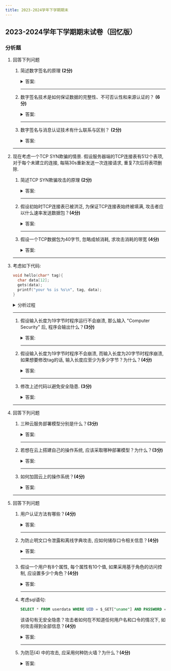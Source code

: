 ```yaml
---
title: 2023-2024学年下学期期末
---
```


## 2023-2024学年下学期期末试卷（回忆版）

### 分析题

1. 回答下列问题

    1. 简述数字签名的原理 **(2分)**  

        <details>
        <summary>答案:</summary>

        简述定义即可, 不赘述

        </details>

        ***

    2. 数字签名技术是如何保证数据的完整性、不可否认性和来源认证的？ **(6分)**  

        <details>
        <summary>答案:</summary>

        考虑如下情况:

        - Bob要向Alice发送一个带数字签名的消息, 进行签名需要用到Bob的私钥
        - 没有Bob的私钥无法修改消息, 这保证了完整性
        - 只有Bob的公钥能正确验签, 这保证了来源认证与不可否认性

        （按照这个思路分点阐述即可）

        </details>

        ***

    3. 数字签名与消息认证技术有什么联系与区别？ **(2分)**

        <details>
        <summary>答案:</summary>

        - 联系: 两者都用于验证消息的真实性和完整性

        - 区别:
            - 数字签名基于非对称加密, 提供不可否认性
            - 消息认证技术基于对称加密, 无法提供不可否认性

        （言之有理即可）

        </details>

    ***

2. 现在考虑一个TCP SYN欺骗的情景. 假设服务器端的TCP连接表有512个表项, 对于每个未建立的连接, 每隔30s重新发送一次连接请求, 重复7次后将表项删除.

    1. 简述TCP SYN欺骗攻击的原理 **(2分)**  
        <details>
        <summary>答案:</summary>

        简述定义即可, 不赘述

        </details>

        ***

    2. 假设初始时TCP连接表已被洪泛, 为保证TCP连接表始终被填满, 攻击者应以什么速率发送数据包？**(4分)**  
        <details>
        <summary>答案:</summary>

        每个表项存活时间: 30s × 7 = 210s, 需在210s内填满512个表项, 速率 = 512 / 210 ≈ 2.44 包/秒

        </details>

        ***

    3. 假设一个TCP数据包为40字节, 忽略成帧消耗, 求攻击消耗的带宽 **(4分)**  

        <details>
        <summary>答案:</summary>

        每个TCP包40字节, 带宽 = 2.44 包/秒 × 40 字节/包 × 8 比特/字节 = 780.8 bps

        </details>

   ***

3. 考虑如下代码:

    ``` c
    void hello(char* tag){
      char data[12];
      gets(data);
      printf("your %s is %s\n", tag, data);
    }
    ```

    <details>
    <summary>分析过程</summary>

    对于栈溢出问题, 我们首先要对函数调用机制有充分的了解, 根据压栈机制, 调用函数时被压栈的顺序为:

    参数 $\rightarrow$ 返回地址 $\rightarrow$ 旧栈指针 $\rightarrow$ 局部变量

    那么什么时候程序会崩溃呢？返回地址被篡改时肯定会崩溃, 因为程序返回时会访问到非法的地址；旧的栈指针被篡改时也会崩溃, 因为程序虽然能正常返回到原运行位置, 但是指示旧栈帧的指针被篡改到非法地址, 破坏了上下文, 根据压栈顺序, 肯定是旧栈帧的指针会先被覆盖.

    所以, 根据2.中的题设, 输入19字节不崩溃而输入20字节崩溃（注意gets函数会在末尾添加一个'\0'空字符）, 即可推测栈内分配了20字节空间: 当输入为20字节长度时, '\0'空字符添加在第21个字符处, 应该正好开始覆盖在旧栈帧的帧指针处, 导致崩溃.

    在经过实际的gdb测试后, 我们得到具体栈帧结构如图所示（以4字节, 即32位为一行）:

    ```c
    +---------------------------+
    | ...  (main函数的栈帧)      |
    +---------------------------+ <--- hello函数栈帧底部 (高地址)
    | 参数:  char *tag 指针      |
    +---------------------------+
    | 返回地址 (ret addr)        |
    +---------------------------+
    | 旧栈帧的帧指针 (Saved ebp) |
    +---------------------------+ <--- 栈顶指针(ESP)在进入函数后移动
    | ebx (储存GOT表的位置)      |
    +---------------------------+
    | 内存padding (16字节对齐?)  |
    +---------------------------+
    | 局部变量: char data[8]-[11]|
    +---------------------------+
    | 局部变量: char data[4]-[7] |
    +---------------------------+
    | 局部变量: char data[0]-[3] |
    +---------------------------+ <--- 栈顶 (低地址)
    ```

    注: 关于 1. 中的 tag, 我们询问了陈志立教授, 得到的回答如下: "1 题中的本意主要是问data变量对应的打印输出, 题目可能不够严谨. 在具体回答时, 也可以把tag的内容用某个符号表示, 比如\<tag\>. "我们感谢陈老师的澄清!

    </details>

    ***

    1. 假设输入长度为19字节时程序运行不会崩溃, 那么输入 "Computer Security" 后, 程序会输出什么？**(3分)**
        <details>
        <summary>答案:</summary>

        程序会输出 "your \<tag\> is Computer Sec" （data 为输入的前 12 字节）

        </details>

        ***

    2. 假设输入长度为19字节时程序不会崩溃, 而输入长度为20字节时程序崩溃, 如果想要修改tag的话, 输入长度应至少为多少字节？为什么？**(4分)**
        <details>
        <summary>答案:</summary>

        要修改 tag 的话, 至少要输入 28 字节, 理由见上述分析与栈帧结构图

        </details>

        ***

    3. 修改上述代码以避免安全隐患. **(3分)**
        <details>
        <summary>答案:</summary>

        使用安全函数 fgets 即可, 例如:

        ``` C
        void hello(char * tag)
        {
            char data[12];
            fgets(data, sizeof(data), stdin);
            printf("your %s is %s\n", tag, data);
        }
        ```  

        </details>

    ***

4. 回答下列问题

    1. 三种云服务部署模型分别是什么？**(3分)**
        <details>
        <summary>答案:</summary>

        SaaS, PaaS, IaaS

        </details>

        ***

    2. 若想在云上搭建自己的操作系统, 应该采取哪种部署模型？为什么？**(3分)**
        <details>
        <summary>答案:</summary>

        私有云, 用户可自主定制硬件、网络及安全策略, 满足操作系统底层架构的灵活部署需求, 同时资源独享避免与其他租户冲突, 适合对数据隐私和合规性要求高的场景

        </details>

        ***

    3. 如何加固云上的操作系统？**(4分)**
        <details>
        <summary>答案:</summary>

        参考书上相关章节, 言之有理即可

        </details>

    ***

5. 回答下列问题

    1. 用户认证方法有哪些？**(4分)**
        <details>
        <summary>答案:</summary>

        个人知道的信息, 个人持有的物品, 静态生物特征, 动态生物特征

        </details>

        ***

    2. 为防止明文口令泄露和离线字典攻击, 应如何储存口令相关信息？**(4分)**
        <details>
        <summary>答案:</summary>

        加盐, 简述加盐原理

        </details>

        ***

    3. 假设一个用户有8个属性, 每个属性有10个值, 如果采用基于角色的访问控制, 应设置多少个角色？**(4分)**
        <details>
        <summary>答案:</summary>

        $10^8$ 个

        </details>

        ***

    4. 考虑sql语句:

        ``` sql
        SELECT * FROM userdata WHERE UID = $_GET["uname"] AND PASSWORD = $_GET["password"];
        ```

        该语句有无安全隐患？攻击者如何在不知道任何用户名和口令的情况下, 如何攻击得到全部信息？**(4分)**
        <details>
        <summary>答案:</summary>

        有隐患, 向 uname 字段输入 `' OR 1=1 --` 以绕过密码检测

        </details>

        ***

    5. 为防范(4) 中的攻击, 应采用何种防火墙？为什么？**(4分)**
        <details>
        <summary>答案:</summary>

        应采用应用级防火墙, 因为要对sql语句进行检查, 这是应用层上的机制

        </details>
